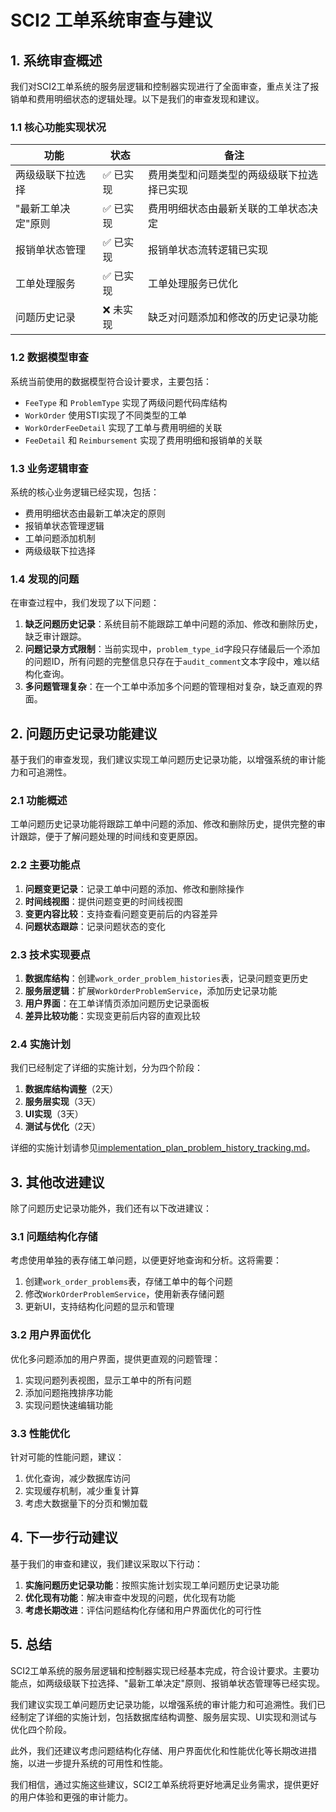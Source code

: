 # SCI2 工单系统审查与建议

## 1. 系统审查概述

我们对SCI2工单系统的服务层逻辑和控制器实现进行了全面审查，重点关注了报销单和费用明细状态的逻辑处理。以下是我们的审查发现和建议。

### 1.1 核心功能实现状况

| 功能 | 状态 | 备注 |
|------|------|------|
| 两级级联下拉选择 | ✅ 已实现 | 费用类型和问题类型的两级级联下拉选择已实现 |
| "最新工单决定"原则 | ✅ 已实现 | 费用明细状态由最新关联的工单状态决定 |
| 报销单状态管理 | ✅ 已实现 | 报销单状态流转逻辑已实现 |
| 工单处理服务 | ✅ 已实现 | 工单处理服务已优化 |
| 问题历史记录 | ❌ 未实现 | 缺乏对问题添加和修改的历史记录功能 |

### 1.2 数据模型审查

系统当前使用的数据模型符合设计要求，主要包括：

- `FeeType` 和 `ProblemType` 实现了两级问题代码库结构
- `WorkOrder` 使用STI实现了不同类型的工单
- `WorkOrderFeeDetail` 实现了工单与费用明细的关联
- `FeeDetail` 和 `Reimbursement` 实现了费用明细和报销单的关联

### 1.3 业务逻辑审查

系统的核心业务逻辑已经实现，包括：

- 费用明细状态由最新工单决定的原则
- 报销单状态管理逻辑
- 工单问题添加机制
- 两级级联下拉选择

### 1.4 发现的问题

在审查过程中，我们发现了以下问题：

1. **缺乏问题历史记录**：系统目前不能跟踪工单中问题的添加、修改和删除历史，缺乏审计跟踪。
2. **问题记录方式限制**：当前实现中，`problem_type_id`字段只存储最后一个添加的问题ID，所有问题的完整信息只存在于`audit_comment`文本字段中，难以结构化查询。
3. **多问题管理复杂**：在一个工单中添加多个问题的管理相对复杂，缺乏直观的界面。

## 2. 问题历史记录功能建议

基于我们的审查发现，我们建议实现工单问题历史记录功能，以增强系统的审计能力和可追溯性。

### 2.1 功能概述

工单问题历史记录功能将跟踪工单中问题的添加、修改和删除历史，提供完整的审计跟踪，便于了解问题处理的时间线和变更原因。

### 2.2 主要功能点

1. **问题变更记录**：记录工单中问题的添加、修改和删除操作
2. **时间线视图**：提供问题变更的时间线视图
3. **变更内容比较**：支持查看问题变更前后的内容差异
4. **问题状态跟踪**：记录问题状态的变化

### 2.3 技术实现要点

1. **数据库结构**：创建`work_order_problem_histories`表，记录问题变更历史
2. **服务层逻辑**：扩展`WorkOrderProblemService`，添加历史记录功能
3. **用户界面**：在工单详情页添加问题历史记录面板
4. **差异比较功能**：实现变更前后内容的直观比较

### 2.4 实施计划

我们已经制定了详细的实施计划，分为四个阶段：

1. **数据库结构调整**（2天）
2. **服务层实现**（3天）
3. **UI实现**（3天）
4. **测试与优化**（2天）

详细的实施计划请参见[implementation_plan_problem_history_tracking.md](./implementation_plan_problem_history_tracking.md)。

## 3. 其他改进建议

除了问题历史记录功能外，我们还有以下改进建议：

### 3.1 问题结构化存储

考虑使用单独的表存储工单问题，以便更好地查询和分析。这将需要：

1. 创建`work_order_problems`表，存储工单中的每个问题
2. 修改`WorkOrderProblemService`，使用新表存储问题
3. 更新UI，支持结构化问题的显示和管理

### 3.2 用户界面优化

优化多问题添加的用户界面，提供更直观的问题管理：

1. 实现问题列表视图，显示工单中的所有问题
2. 添加问题拖拽排序功能
3. 实现问题快速编辑功能

### 3.3 性能优化

针对可能的性能问题，建议：

1. 优化查询，减少数据库访问
2. 实现缓存机制，减少重复计算
3. 考虑大数据量下的分页和懒加载

## 4. 下一步行动建议

基于我们的审查和建议，我们建议采取以下行动：

1. **实施问题历史记录功能**：按照实施计划实现工单问题历史记录功能
2. **优化现有功能**：解决审查中发现的问题，优化现有功能
3. **考虑长期改进**：评估问题结构化存储和用户界面优化的可行性

## 5. 总结

SCI2工单系统的服务层逻辑和控制器实现已经基本完成，符合设计要求。主要功能点，如两级级联下拉选择、"最新工单决定"原则、报销单状态管理等已经实现。

我们建议实现工单问题历史记录功能，以增强系统的审计能力和可追溯性。我们已经制定了详细的实施计划，包括数据库结构调整、服务层实现、UI实现和测试与优化四个阶段。

此外，我们还建议考虑问题结构化存储、用户界面优化和性能优化等长期改进措施，以进一步提升系统的可用性和性能。

我们相信，通过实施这些建议，SCI2工单系统将更好地满足业务需求，提供更好的用户体验和更强的审计能力。